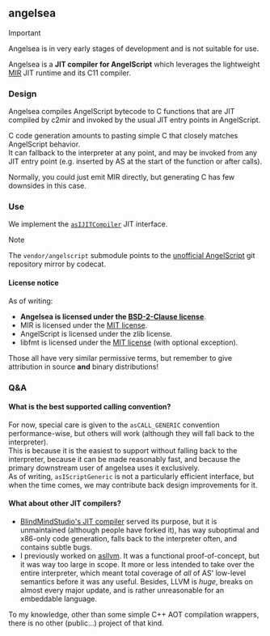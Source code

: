 ## angelsea

> [!IMPORTANT]  
> Angelsea is in very early stages of development and is not suitable for use.

Angelsea is a **JIT compiler for AngelScript** which leverages  the lightweight
[MIR](https://github.com/vnmakarov/mir) JIT runtime and its C11 compiler.

### Design

Angelsea compiles AngelScript bytecode to C functions that are JIT compiled by
c2mir and invoked by the usual JIT entry points in AngelScript.

C code generation amounts to pasting simple C that closely matches
AngelScript behavior.  
It can fallback to the interpreter at any point, and may be invoked from any JIT
entry point (e.g. inserted by AS at the start of the function or after calls).

Normally, you could just emit MIR directly, but generating C has few downsides
in this case.

### Use

We implement the [`asIJITCompiler`](https://www.angelcode.com/angelscript/sdk/docs/manual/classas_i_j_i_t_compiler.html)
JIT interface.

> [!NOTE]
> The `vendor/angelscript` submodule points to the
> [unofficial AngelScript](github.com/codecat/angelscript-mirror) git repository
> mirror by codecat.

#### License notice

As of writing:

- **Angelsea is licensed under the [BSD-2-Clause license](LICENSE)**.
- MIR is licensed under the [MIT license](https://github.com/vnmakarov/mir/blob/master/LICENSE).
- AngelScript is licensed under the zlib license.
- libfmt is licensed under the [MIT license](https://github.com/fmtlib/fmt/blob/master/LICENSE) (with optional exception).

Those all have very similar permissive terms, but remember to give attribution
in source **and** binary distributions!

### Q&A

#### What is the best supported calling convention?

For now, special care is given to the `asCALL_GENERIC` convention
performance-wise, but others will work (although they will fall back to the
interpreter).  
This is because it is the easiest to support without falling back to the
interpreter, because it can be made reasonably fast, and because the primary
downstream user of angelsea uses it exclusively.  
As of writing, `asIScriptGeneric` is not a particularly efficient interface, but
when the time comes, we may contribute back design improvements for it.

#### What about other JIT compilers?

- [BlindMindStudio's JIT compiler](https://github.com/BlindMindStudios/AngelScript-JIT-Compiler)
served its purpose, but it is unmaintained (although people have forked it), has
way suboptimal and x86-only code generation, falls back to the interpreter
often, and contains subtle bugs.
- I previously worked on [asllvm](https://github.com/asumagic/asllvm).
It was a functional proof-of-concept, but it was way too large in scope. It
more or less intended to take over the entire interpreter, which meant total
coverage of *all* of AS' low-level semantics before it was any useful. Besides,
LLVM is _huge_, breaks on almost every major update, and is rather unreasonable
for an embeddable language.

To my knowledge, other than some simple C++ AOT compilation wrappers, there is
no other (public...) project of that kind.